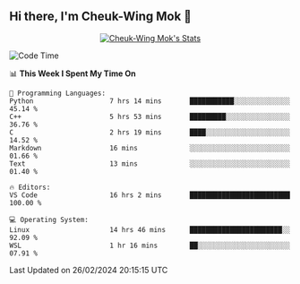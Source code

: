 ## Hi there, I'm Cheuk-Wing Mok 👋

<!--
**mozro0327/mozro0327** is a ✨ _special_ ✨ repository because its `README.md` (this file) appears on your GitHub profile.

Here are some ideas to get you started:

- 🔭 I’m currently working on ...
- 🌱 I’m currently learning ...
- 👯 I’m looking to collaborate on ...
- 🤔 I’m looking for help with ...
- 💬 Ask me about ...
- 📫 How to reach me: ...
- 😄 Pronouns: ...
- ⚡ Fun fact: ...
-->

<p align="center">
  <a href="https://github.com/mozro0327" class="rich-diff-level-one">
    <img src="https://github-readme-stats.vercel.app/api?username=mozro0327&title_color=333&text_color=777" alt="Cheuk-Wing Mok's Stats" >
    <!-- &hide=issues
    <img src="https://github-readme-stats.vercel.app/api?username=mozro0327&hide=issues&title_color=333&text_color=777" alt="Cheuk-Wing Mok's Stats" >
    -->
  </a>
</p>

<!--START_SECTION:waka-->
![Code Time](http://img.shields.io/badge/Code%20Time-2%2C334%20hrs%207%20mins-blue)

📊 **This Week I Spent My Time On** 

```text
💬 Programming Languages: 
Python                   7 hrs 14 mins       ███████████░░░░░░░░░░░░░░   45.14 % 
C++                      5 hrs 53 mins       █████████░░░░░░░░░░░░░░░░   36.76 % 
C                        2 hrs 19 mins       ████░░░░░░░░░░░░░░░░░░░░░   14.52 % 
Markdown                 16 mins             ░░░░░░░░░░░░░░░░░░░░░░░░░   01.66 % 
Text                     13 mins             ░░░░░░░░░░░░░░░░░░░░░░░░░   01.40 % 

🔥 Editors: 
VS Code                  16 hrs 2 mins       █████████████████████████   100.00 % 

💻 Operating System: 
Linux                    14 hrs 46 mins      ███████████████████████░░   92.09 % 
WSL                      1 hr 16 mins        ██░░░░░░░░░░░░░░░░░░░░░░░   07.91 % 
```


 Last Updated on 26/02/2024 20:15:15 UTC
<!--END_SECTION:waka-->
